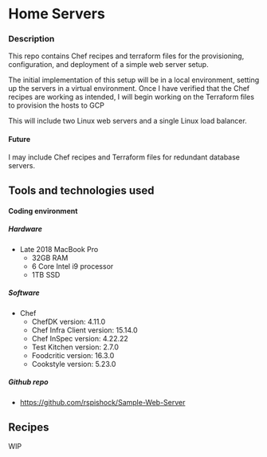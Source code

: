# Home Servers

### Description
This repo contains Chef recipes and terraform files for the provisioning, configuration, and deployment of a simple web server setup.

The initial implementation of this setup will be in a local environment, setting up the servers in a virtual environment.  Once I have verified that the Chef recipes are working as intended, I will begin working on the Terraform files to provision the hosts to GCP 

This will include two Linux web servers and a single Linux load balancer.

#### Future
I may include Chef recipes and Terraform files for redundant database servers.


## Tools and technologies used
#### Coding environment
##### Hardware
- Late 2018 MacBook Pro
    - 32GB RAM
    - 6 Core Intel i9 processor
    - 1TB SSD



##### Software
- Chef
    - ChefDK version: 4.11.0
    - Chef Infra Client version: 15.14.0
    - Chef InSpec version: 4.22.22
    - Test Kitchen version: 2.7.0
    - Foodcritic version: 16.3.0
    - Cookstyle version: 5.23.0


##### Github repo
- https://github.com/rspishock/Sample-Web-Server


## Recipes
WIP
